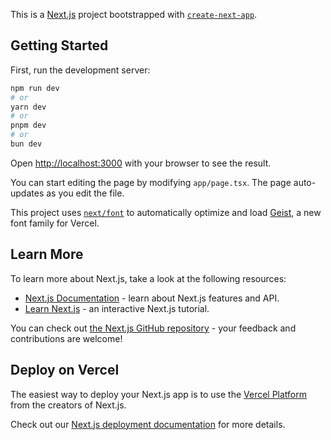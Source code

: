 This is a [Next.js](https://nextjs.org) project bootstrapped with [`create-next-app`](https://nextjs.org/docs/app/api-reference/cli/create-next-app).

## Getting Started

First, run the development server:

```bash
npm run dev
# or
yarn dev
# or
pnpm dev
# or
bun dev
```

Open [http://localhost:3000](http://localhost:3000) with your browser to see the result.

You can start editing the page by modifying `app/page.tsx`. The page auto-updates as you edit the file.

This project uses [`next/font`](https://nextjs.org/docs/app/building-your-application/optimizing/fonts) to automatically optimize and load [Geist](https://vercel.com/font), a new font family for Vercel.

## Learn More

To learn more about Next.js, take a look at the following resources:

- [Next.js Documentation](https://nextjs.org/docs) - learn about Next.js features and API.
- [Learn Next.js](https://nextjs.org/learn) - an interactive Next.js tutorial.

You can check out [the Next.js GitHub repository](https://github.com/vercel/next.js) - your feedback and contributions are welcome!

## Deploy on Vercel

The easiest way to deploy your Next.js app is to use the [Vercel Platform](https://vercel.com/new?utm_medium=default-template&filter=next.js&utm_source=create-next-app&utm_campaign=create-next-app-readme) from the creators of Next.js.

Check out our [Next.js deployment documentation](https://nextjs.org/docs/app/building-your-application/deploying) for more details.

<!-- Trigger new deployment -->




<!-- Trigger new deployment after re-adding output: "export" -->



<!-- Trigger new deployment after fixing typing issues -->



<!-- Trigger new deployment after reverting route.ts and disabling TS check -->



<!-- Trigger new deployment after adding prisma generate to CI/CD -->



<!-- Trigger new deployment after adding npm install prisma to CI/CD -->



<!-- Trigger new deployment after Vercel environment variables setup -->



<!-- Trigger new deployment after changing to npx prisma generate in CI/CD -->



<!-- Trigger new deployment after removing explicit prisma generate from CI/CD -->



<!-- Trigger new deployment after re-adding explicit prisma generate to CI/CD -->



<!-- Trigger new deployment after adding outputFileTracingExcludes to next.config.js -->



<!-- Trigger new deployment after changing to npx prisma generate in CI/CD -->



<!-- Trigger new deployment after reverting next.config.js and adding npx prisma generate to CI/CD -->



<!-- Trigger new deployment after modifying nextjs.yml to install prisma as dev dependency and remove explicit prisma generate -->

